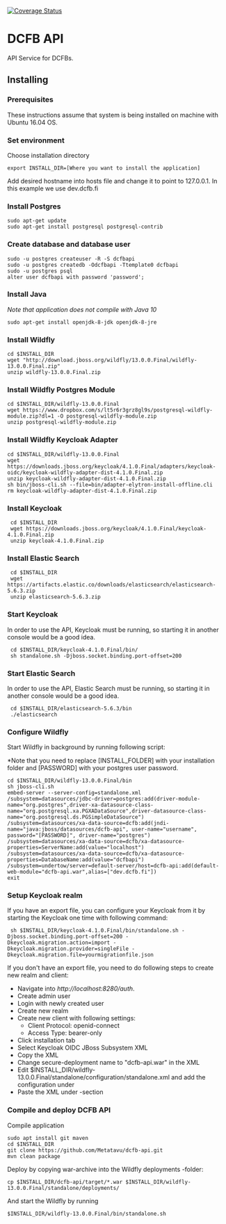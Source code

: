 [![Coverage Status](https://coveralls.io/repos/github/Metatavu/dcfb-api/badge.svg?branch=develop)](https://coveralls.io/github/Metatavu/dcfb-api?branch=develop)
# DCFB API

API Service for DCFBs.

## Installing 

### Prerequisites

These instructions assume that system is being installed on machine with Ubuntu 16.04 OS. 

### Set environment

Choose installation directory

    export INSTALL_DIR=[Where you want to install the application] 
   
Add desired hostname into hosts file and change it to point to 127.0.0.1. In this example we use dev.dcfb.fi

### Install Postgres

    sudo apt-get update
    sudo apt-get install postgresql postgresql-contrib

### Create database and database user

    sudo -u postgres createuser -R -S dcfbapi
    sudo -u postgres createdb -Odcfbapi -Ttemplate0 dcfbapi
    sudo -u postgres psql 
    alter user dcfbapi with password 'password';    
    
### Install Java

*Note that application does not compile with Java 10*
  
    sudo apt-get install openjdk-8-jdk openjdk-8-jre

### Install Wildfly

    cd $INSTALL_DIR
    wget "http://download.jboss.org/wildfly/13.0.0.Final/wildfly-13.0.0.Final.zip"
    unzip wildfly-13.0.0.Final.zip
    
### Install Wildfly Postgres Module

    cd $INSTALL_DIR/wildfly-13.0.0.Final
    wget https://www.dropbox.com/s/lt5r6r3grz8gl9s/postgresql-wildfly-module.zip?dl=1 -O postgresql-wildfly-module.zip
    unzip postgresql-wildfly-module.zip
    
### Install Wildfly Keycloak Adapter

    cd $INSTALL_DIR/wildfly-13.0.0.Final
    wget https://downloads.jboss.org/keycloak/4.1.0.Final/adapters/keycloak-oidc/keycloak-wildfly-adapter-dist-4.1.0.Final.zip
    unzip keycloak-wildfly-adapter-dist-4.1.0.Final.zip
    sh bin/jboss-cli.sh --file=bin/adapter-elytron-install-offline.cli
    rm keycloak-wildfly-adapter-dist-4.1.0.Final.zip
    
### Install Keycloak

     cd $INSTALL_DIR
     wget https://downloads.jboss.org/keycloak/4.1.0.Final/keycloak-4.1.0.Final.zip
     unzip keycloak-4.1.0.Final.zip
     
### Install Elastic Search

     cd $INSTALL_DIR
     wget https://artifacts.elastic.co/downloads/elasticsearch/elasticsearch-5.6.3.zip
     unzip elasticsearch-5.6.3.zip
     
### Start Keycloak

In order to use the API, Keycloak must be running, so starting it in another console would be a good idea.

     cd $INSTALL_DIR/keycloak-4.1.0.Final/bin/
     sh standalone.sh -Djboss.socket.binding.port-offset=200
     
### Start Elastic Search

In order to use the API, Elastic Search must be running, so starting it in another console would be a good idea.

     cd $INSTALL_DIR/elasticsearch-5.6.3/bin
     ./elasticsearch

### Configure Wildfly

Start Wildfly in background by running following script:

*Note that you need to replace [INSTALL_FOLDER] with your installation folder and [PASSWORD] with your postgres user password.
    
    cd $INSTALL_DIR/wildfly-13.0.0.Final/bin
    sh jboss-cli.sh
    embed-server --server-config=standalone.xml
    /subsystem=datasources/jdbc-driver=postgres:add(driver-module-name="org.postgres",driver-xa-datasource-class-name="org.postgresql.xa.PGXADataSource",driver-datasource-class-name="org.postgresql.ds.PGSimpleDataSource")
    /subsystem=datasources/xa-data-source=dcfb:add(jndi-name="java:jboss/datasources/dcfb-api", user-name="username", password="[PASSWORD]", driver-name="postgres")
    /subsystem=datasources/xa-data-source=dcfb/xa-datasource-properties=ServerName:add(value="localhost")
    /subsystem=datasources/xa-data-source=dcfb/xa-datasource-properties=DatabaseName:add(value="dcfbapi")
    /subsystem=undertow/server=default-server/host=dcfb-api:add(default-web-module="dcfb-api.war",alias=["dev.dcfb.fi"])
    exit
     
### Setup Keycloak realm

If you have an export file, you can configure your Keycloak from it by starting the Keycloak one time with following command:

     sh $INSTALL_DIR/keycloak-4.1.0.Final/bin/standalone.sh -Djboss.socket.binding.port-offset=200 -Dkeycloak.migration.action=import -Dkeycloak.migration.provider=singleFile -Dkeycloak.migration.file=yourmigrationfile.json
     
If you don't have an export file, you need to do following steps to create new realm and client: 

- Navigate into *http://localhost:8280/auth*. 
- Create admin user
- Login with newly created user
- Create new realm
- Create new client with following settings:
  - Client Protocol: openid-connect
  - Access Type: bearer-only
- Click installation tab
- Select Keycloak OIDC JBoss Subsystem XML
- Copy the XML
- Change secure-deployment name to "dcfb-api.war" in the XML
- Edit $INSTALL_DIR/wildfly-13.0.0.Final/standalone/configuration/standalone.xml and add the configuration under 
- Paste the XML under <subsystem xmlns="urn:jboss:domain:keycloak:1.1"> -section
  
### Compile and deploy DCFB API

Compile application

    sudo apt install git maven
    cd $INSTALL_DIR
    git clone https://github.com/Metatavu/dcfb-api.git
    mvn clean package
    
Deploy by copying war-archive into the Wildfly deployments -folder:

    cp $INSTALL_DIR/dcfb-api/target/*.war $INSTALL_DIR/wildfly-13.0.0.Final/standalone/deployments/
    
And start the Wildfly by running

    $INSTALL_DIR/wildfly-13.0.0.Final/bin/standalone.sh
